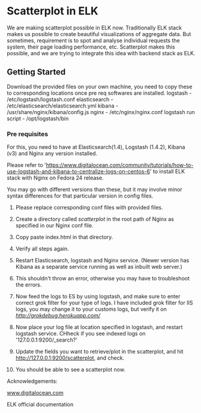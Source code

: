 # Scatterplot in ELK

We are making scatterplot possible in ELK now. Traditionally ELK stack makes us possible to create beautiful visualizations of aggregate data.
But sometimes, requirement is to spot and analyse individual requests the system, their page loading performance, etc.
Scatterplot makes this possible, and we are trying to integrate this idea with backend stack as ELK.

## Getting Started

Download the provided files on your own machine, you need to copy these to corresponding locations once pre req softwares are installed.
logstash - /etc/logstash/logstash.conf
elasticsearch - /etc/elasticsearch/elasticsearch.yml
kibana - /usr/share/nginx/kibana/config.js
nginx - /etc/nginx/nginx.conf
logstash run script - /opt/logstash/bin


### Pre requisites

For this, you need to have at Elasticsearch(1.4), Logstash (1.4.2), Kibana (v3) and Nginx any version installed.

Please refer to 'https://www.digitalocean.com/community/tutorials/how-to-use-logstash-and-kibana-to-centralize-logs-on-centos-6'
to install ELK stack with Nginx on Fedora 24 release.

You may go with different versions than these, but it may involve minor syntax differences for that particular version in config files.

1. Please replace corresponding conf files with provided files.

2. Create a directory called *scatterplot* in the root path of Nginx as specified in our Nginx conf file.

3. Copy paste index.html in that directory.

4. Verify all steps again.

5. Restart Elasticsearch, logstash and Nginx service. (Newer version has Kibana as a separate service running as well as inbuilt web server.)

6. This shouldn't throw an error, otherwise you may have to troubleshoot the errors.

7. Now feed the logs to ES by using logstash, and make sure to enter correct grok filter for your type of logs. I have included grok filter for IIS logs, you may change it to your customs logs, but verify it on *http://grokdebug.herokuapp.com/*

8. Now place your log file at location specified in logstash, and restart logstash service. CHheck if you see indexed logs on 
   '127.0.0.1:9200/_search?'

9. Update the fields you want to retrieve/plot in the scatterplot, and hit http://127.0.0.1:9200/scatterplot, and check.

10. You should be able to see a scatterplot now.

Acknowledgements:

www.digitalocean.com

ELK official documentation
